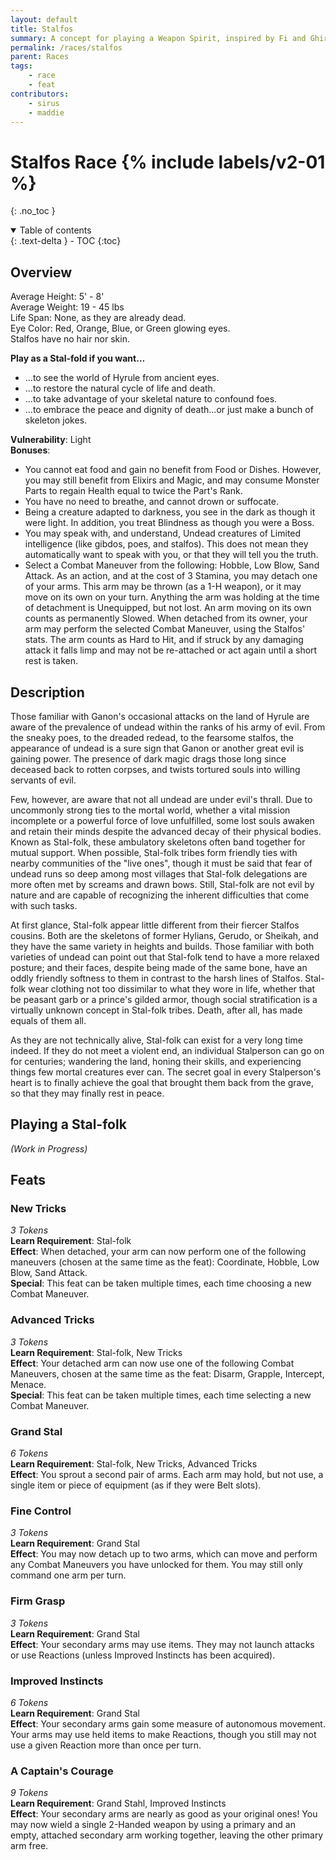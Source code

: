 ```yaml
---
layout: default
title: Stalfos
summary: A concept for playing a Weapon Spirit, inspired by Fi and Ghirahim.
permalink: /races/stalfos
parent: Races
tags:
    - race
    - feat
contributors:
    - sirus
    - maddie
---
```



# Stalfos Race {% include labels/v2-01 %}
{: .no_toc }

<details open markdown="block">
  <summary>
    Table of contents
  </summary>
  {: .text-delta }
- TOC
{:toc}
</details>

## Overview

Average Height: 5' - 8'  
Average Weight: 19 - 45 lbs  
Life Span: None, as they are already dead.  
Eye Color: Red, Orange, Blue, or Green glowing eyes.  
Stalfos have no hair nor skin.  

**Play as a Stal-fold if you want…**
* ...to see the world of Hyrule from ancient eyes.
* ...to restore the natural cycle of life and death.
* ...to take advantage of your skeletal nature to confound foes.
* ...to embrace the peace and dignity of death...or just make a bunch of skeleton jokes.

**Vulnerability**: Light  
**Bonuses**:
* You cannot eat food and gain no benefit from Food or Dishes. However, you may still benefit from Elixirs and Magic, and may consume Monster Parts to regain Health equal to twice the Part's Rank.
* You have no need to breathe, and cannot drown or suffocate.
* Being a creature adapted to darkness, you see in the dark as though it were light. In addition, you treat Blindness as though you were a Boss.
* You may speak with, and understand, Undead creatures of Limited intelligence (like gibdos, poes, and stalfos). This does not mean they automatically want to speak with you, or that they will tell you the truth.
* Select a Combat Maneuver from the following: Hobble, Low Blow, Sand Attack. As an action, and at the cost of 3 Stamina, you may detach one of your arms. This arm may be thrown (as a 1-H weapon), or it may move on its own on your turn. Anything the arm was holding at the time of detachment is Unequipped, but not lost. An arm moving on its own counts as permanently Slowed. When detached from its owner, your arm may perform the selected Combat Maneuver, using the Stalfos' stats. The arm counts as Hard to Hit, and if struck by any damaging attack it falls limp and may not be re-attached or act again until a short rest is taken.

## Description

Those familiar with Ganon's occasional attacks on the land of Hyrule are aware of the prevalence of undead within the ranks of his army of evil. From the sneaky poes, to the dreaded redead, to the fearsome stalfos, the appearance of undead is a sure sign that Ganon or another great evil is gaining power. The presence of dark magic drags those long since deceased back to rotten corpses, and twists tortured souls into willing servants of evil.

Few, however, are aware that not all undead are under evil's thrall. Due to uncommonly strong ties to the mortal world, whether a vital mission incomplete or a powerful force of love unfulfilled, some lost souls awaken and retain their minds despite the advanced decay of their physical bodies. Known as Stal-folk, these ambulatory skeletons often band together for mutual support. When possible, Stal-folk tribes form friendly ties with nearby communities of the "live ones", though it must be said that fear of undead runs so deep among most villages that Stal-folk delegations are more often met by screams and drawn bows. Still, Stal-folk are not evil by nature and are capable of recognizing the inherent difficulties that come with such tasks.

At first glance, Stal-folk appear little different from their fiercer Stalfos cousins. Both are the skeletons of former Hylians, Gerudo, or Sheikah, and they have the same variety in heights and builds. Those familiar with both varieties of undead can point out that Stal-folk tend to have a more relaxed posture; and their faces, despite being made of the same bone, have an oddly friendly softness to them in contrast to the harsh lines of Stalfos. Stal-folk wear clothing not too dissimilar to what they wore in life, whether that be peasant garb or a prince's gilded armor, though social stratification is a virtually unknown concept in Stal-folk tribes. Death, after all, has made equals of them all.

As they are not technically alive, Stal-folk can exist for a very long time indeed. If they do not meet a violent end, an individual Stalperson can go on for centuries; wandering the land, honing their skills, and experiencing things few mortal creatures ever can. The secret goal in every Stalperson's heart is to finally achieve the goal that brought them back from the grave, so that they may finally rest in peace.

## Playing a Stal-folk

*(Work in Progress)*

## Feats

### New Tricks
*3 Tokens*  
**Learn Requirement**: Stal-folk  
**Effect**: When detached, your arm can now perform one of the following maneuvers (chosen at the same time as the feat): Coordinate, Hobble, Low Blow, Sand Attack.  
**Special**: This feat can be taken multiple times, each time choosing a new Combat Maneuver.  

### Advanced Tricks
*3 Tokens*  
**Learn Requirement**: Stal-folk, New Tricks  
**Effect**: Your detached arm can now use one of the following Combat Maneuvers, chosen at the same time as the feat: Disarm, Grapple, Intercept, Menace.  
**Special**: This feat can be taken multiple times, each time selecting a new Combat Maneuver.

### Grand Stal
*6 Tokens*  
**Learn Requirement**: Stal-folk, New Tricks, Advanced Tricks  
**Effect**: You sprout a second pair of arms. Each arm may hold, but not use, a single item or piece of equipment (as if they were Belt slots).

### Fine Control
*3 Tokens*  
**Learn Requirement**: Grand Stal  
**Effect**: You may now detach up to two arms, which can move and perform any Combat Maneuvers you have unlocked for them. You may still only command one arm per turn.

### Firm Grasp
*3 Tokens*  
**Learn Requirement**: Grand Stal  
**Effect**: Your secondary arms may use items. They may not launch attacks or use Reactions (unless Improved Instincts has been acquired).

### Improved Instincts
*6 Tokens*  
**Learn Requirement**: Grand Stal  
**Effect**: Your secondary arms gain some measure of autonomous movement. Your arms may use held items to make Reactions, though you still may not use a given Reaction more than once per turn.

### A Captain's Courage
*9 Tokens*  
**Learn Requirement**: Grand Stahl, Improved Instincts  
**Effect**: Your secondary arms are nearly as good as your original ones! You may now wield a single 2-Handed weapon by using a primary and an empty, attached secondary arm working together, leaving the other primary arm free. 